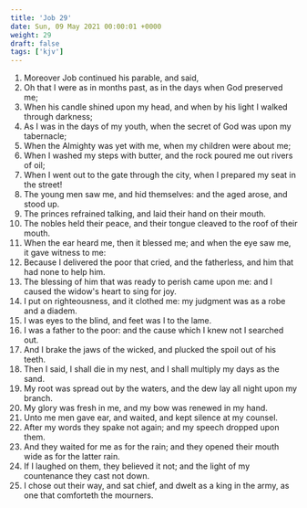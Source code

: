 ```yaml
---
title: 'Job 29'
date: Sun, 09 May 2021 00:00:01 +0000
weight: 29
draft: false
tags: ['kjv'] 
---
```


1. Moreover Job continued his parable, and said,
2. Oh that I were as in months past, as in the days when God preserved me;
3. When his candle shined upon my head, and when by his light I walked through darkness;
4. As I was in the days of my youth, when the secret of God was upon my tabernacle;
5. When the Almighty was yet with me, when my children were about me;
6. When I washed my steps with butter, and the rock poured me out rivers of oil;
7. When I went out to the gate through the city, when I prepared my seat in the street!
8. The young men saw me, and hid themselves: and the aged arose, and stood up.
9. The princes refrained talking, and laid their hand on their mouth.
10. The nobles held their peace, and their tongue cleaved to the roof of their mouth.
11. When the ear heard me, then it blessed me; and when the eye saw me, it gave witness to me:
12. Because I delivered the poor that cried, and the fatherless, and him that had none to help him.
13. The blessing of him that was ready to perish came upon me: and I caused the widow's heart to sing for joy.
14. I put on righteousness, and it clothed me: my judgment was as a robe and a diadem.
15. I was eyes to the blind, and feet was I to the lame.
16. I was a father to the poor: and the cause which I knew not I searched out.
17. And I brake the jaws of the wicked, and plucked the spoil out of his teeth.
18. Then I said, I shall die in my nest, and I shall multiply my days as the sand.
19. My root was spread out by the waters, and the dew lay all night upon my branch.
20. My glory was fresh in me, and my bow was renewed in my hand.
21. Unto me men gave ear, and waited, and kept silence at my counsel.
22. After my words they spake not again; and my speech dropped upon them.
23. And they waited for me as for the rain; and they opened their mouth wide as for the latter rain.
24. If I laughed on them, they believed it not; and the light of my countenance they cast not down.
25. I chose out their way, and sat chief, and dwelt as a king in the army, as one that comforteth the mourners.
